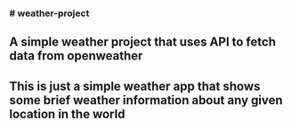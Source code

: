 <h3> # weather-project </h3>
<h2> A  simple weather project that uses API to fetch data from openweather <h2>
<h2> This is just a simple weather app that shows some brief weather information about any given location in the world </h2>
